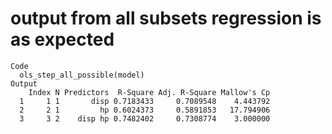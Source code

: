 # output from all subsets regression is as expected

    Code
      ols_step_all_possible(model)
    Output
        Index N Predictors  R-Square Adj. R-Square Mallow's Cp
      1     1 1       disp 0.7183433     0.7089548    4.443792
      2     2 1         hp 0.6024373     0.5891853   17.794906
      3     3 2    disp hp 0.7482402     0.7308774    3.000000

